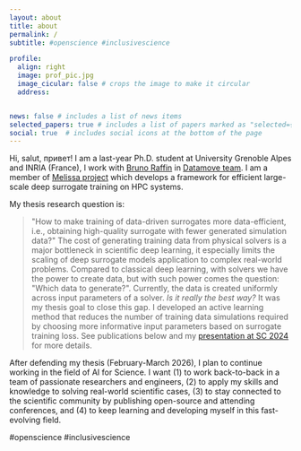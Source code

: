 ```yaml
---
layout: about
title: about
permalink: /
subtitle: #openscience #inclusivescience

profile:
  align: right
  image: prof_pic.jpg
  image_cicular: false # crops the image to make it circular
  address: 


news: false # includes a list of news items
selected_papers: true # includes a list of papers marked as "selected={true}"
social: true  # includes social icons at the bottom of the page
---
```


Hi, salut, привет! I am a last-year Ph.D. student at University Grenoble Alpes and INRIA (France), I work with [Bruno Raffin](https://datamove.imag.fr/bruno.raffin/) in [Datamove team](https://team.inria.fr/datamove/). I am a member of [Melissa project](https://linktr.ee/melissa.inria) which develops a framework for efficient large-scale deep surrogate training on HPC systems.

My thesis research question is:
> "How to make training of data-driven surrogates more data-efficient, i.e., obtaining high-quality surrogate with fewer generated simulation data?"
The cost of generating training data from physical solvers is a major bottleneck in scientific deep learning, it especially limits the scaling of deep surrogate models application to complex real-world problems. Compared to classical deep learning, with solvers we have the power to create data, but with such power comes the question: "Which data to generate?". Currently, the data is created uniformly across input parameters of a solver. *Is it really the best way?* It was my thesis goal to close this gap. I developed an active learning method that reduces the number of training data simulations required by choosing more informative input parameters based on surrogate training loss. See publications below and my [presentation at SC 2024](https://youtu.be/WUfa6SunwGc?si=zjwIf1VKYd00T9lH) for more details. 

After defending my thesis (February-March 2026), I plan to continue working in the field of AI for Science. I want (1) to work back-to-back in a team of passionate researchers and engineers, (2) to apply my skills and knowledge to solving real-world scientific cases, (3) to stay connected to the scientific community by publishing open-source and attending conferences, and (4) to keep learning and developing myself in this fast-evolving field.

#openscience #inclusivescience 